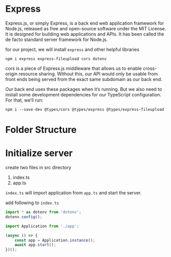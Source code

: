 # Express

Express.js, or simply Express, is a back end web application framework for Node.js, released as free and open-source software under the MIT License. It is designed for building web applications and APIs. It has been called the de facto standard server framework for Node.js.

for our project, we will install `express` and other helpful libraries

```
npm i express express-fileupload cors dotenv
```

cors is a piece of Express.js middleware that allows us to enable cross-origin resource sharing. Without this, our API would only be usable from front ends being served from the exact same subdomain as our back end.

Our back end uses these packages when it’s running. But we also need to install some development dependencies for our TypeScript configuration. For that, we’ll run:

```
npm i --save-dev @types/cors @types/express @types/express-fileupload
```

# Folder Structure

# Initialize server

create two files in src directory

1. index.ts
2. app.ts

`index.ts` will import application from `app.ts` and start the server.

add following to `index.ts`

```ts
import * as dotenv from 'dotenv';
dotenv.config();

import Application from './app';

(async () => {
	const app = Application.instance();
	await app.start();
})();
```
